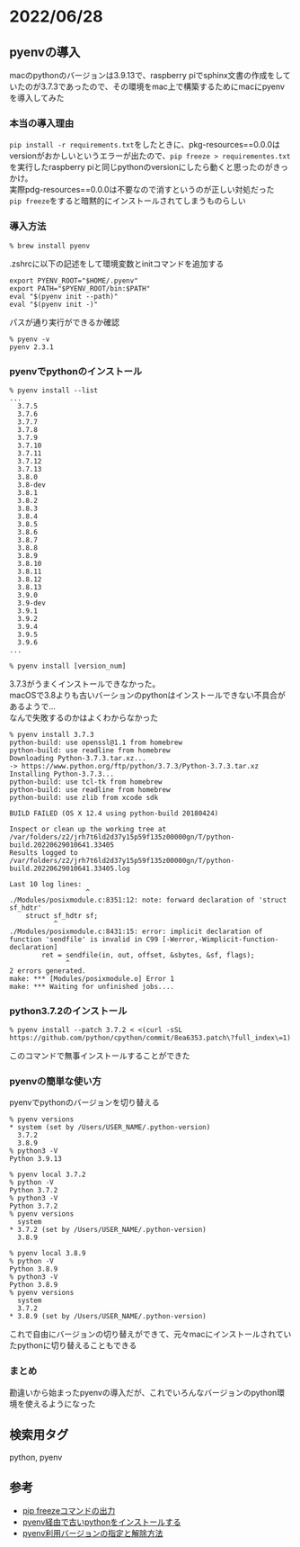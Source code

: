 # 2022/06/28

## pyenvの導入
macのpythonのバージョンは3.9.13で、raspberry piでsphinx文書の作成をしていたのが3.7.3であったので、その環境をmac上で構築するためにmacにpyenvを導入してみた<br>

### 本当の導入理由
`pip install -r requirements.txt`をしたときに、pkg-resources==0.0.0はversionがおかしいというエラーが出たので、`pip freeze > requirementes.txt`を実行したraspberry piと同じpythonのversionにしたら動くと思ったのがきっかけ。<br>
実際pdg-resources==0.0.0は不要なので消すというのが正しい対処だった<br>
`pip freeze`をすると暗黙的にインストールされてしまうものらしい<br>

### 導入方法
```
% brew install pyenv
```

.zshrcに以下の記述をして環境変数とinitコマンドを追加する<br>
```
export PYENV_ROOT="$HOME/.pyenv"
export PATH="$PYENV_ROOT/bin:$PATH"
eval "$(pyenv init --path)"
eval "$(pyenv init -)"
```

パスが通り実行ができるか確認
```
% pyenv -v
pyenv 2.3.1
```

### pyenvでpythonのインストール
```
% pyenv install --list
...
  3.7.5
  3.7.6
  3.7.7
  3.7.8
  3.7.9
  3.7.10
  3.7.11
  3.7.12
  3.7.13
  3.8.0
  3.8-dev
  3.8.1
  3.8.2
  3.8.3
  3.8.4
  3.8.5
  3.8.6
  3.8.7
  3.8.8
  3.8.9
  3.8.10
  3.8.11
  3.8.12
  3.8.13
  3.9.0
  3.9-dev
  3.9.1
  3.9.2
  3.9.4
  3.9.5
  3.9.6
...

% pyenv install [version_num]
```

3.7.3がうまくインストールできなかった。<br>
macOSで3.8よりも古いバーションのpythonはインストールできない不具合があるようで…<br>
なんで失敗するのかはよくわからなかった<br>
```
% pyenv install 3.7.3
python-build: use openssl@1.1 from homebrew
python-build: use readline from homebrew
Downloading Python-3.7.3.tar.xz...
-> https://www.python.org/ftp/python/3.7.3/Python-3.7.3.tar.xz
Installing Python-3.7.3...
python-build: use tcl-tk from homebrew
python-build: use readline from homebrew
python-build: use zlib from xcode sdk

BUILD FAILED (OS X 12.4 using python-build 20180424)

Inspect or clean up the working tree at /var/folders/z2/jrh7t6ld2d37y15p59f135z00000gn/T/python-build.20220629010641.33405
Results logged to /var/folders/z2/jrh7t6ld2d37y15p59f135z00000gn/T/python-build.20220629010641.33405.log

Last 10 log lines:
                   ^
./Modules/posixmodule.c:8351:12: note: forward declaration of 'struct sf_hdtr'
    struct sf_hdtr sf;
           ^
./Modules/posixmodule.c:8431:15: error: implicit declaration of function 'sendfile' is invalid in C99 [-Werror,-Wimplicit-function-declaration]
        ret = sendfile(in, out, offset, &sbytes, &sf, flags);
              ^
2 errors generated.
make: *** [Modules/posixmodule.o] Error 1
make: *** Waiting for unfinished jobs....
```

### python3.7.2のインストール
```
% pyenv install --patch 3.7.2 < <(curl -sSL https://github.com/python/cpython/commit/8ea6353.patch\?full_index\=1)
```
このコマンドで無事インストールすることができた<br>

### pyenvの簡単な使い方
pyenvでpythonのバージョンを切り替える
```
% pyenv versions
* system (set by /Users/USER_NAME/.python-version)
  3.7.2
  3.8.9
% python3 -V
Python 3.9.13

% pyenv local 3.7.2
% python -V 
Python 3.7.2
% python3 -V
Python 3.7.2
% pyenv versions
  system
* 3.7.2 (set by /Users/USER_NAME/.python-version)
  3.8.9

% pyenv local 3.8.9
% python -V
Python 3.8.9
% python3 -V
Python 3.8.9
% pyenv versions
  system
  3.7.2
* 3.8.9 (set by /Users/USER_NAME/.python-version)

```

これで自由にバージョンの切り替えができて、元々macにインストールされていたpythonに切り替えることもできる<br>


### まとめ
勘違いから始まったpyenvの導入だが、これでいろんなバージョンのpython環境を使えるようになった<br>

## 検索用タグ
python, pyenv

## 参考
- [pip freezeコマンドの出力](https://www.web-dev-qa-db-ja.com/ja/python/pip-freeze%E3%82%B3%E3%83%9E%E3%83%B3%E3%83%89%E3%81%AE%E5%87%BA%E5%8A%9B%E3%81%AE%E3%80%8Cpkgresources-000%E3%80%8D%E3%81%A8%E3%81%AF/828348588/)
- [pyenv経由で古いpythonをインストールする](https://qiita.com/shimajiroxyz/items/788811730c152b18c997)
- [pyenv利用バージョンの指定と解除方法](https://qiita.com/HyunwookPark/items/5a919dfb78858deede1e)
